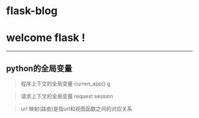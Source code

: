 # flask-blog
welcome flask !
==============

-------------------

python的全局变量
---------------

>程序上下文的全局变量 curren_app() g

>请求上下文的全局变量 request session

>url 映射(路由)是指url和视图函数之间的对应关系
